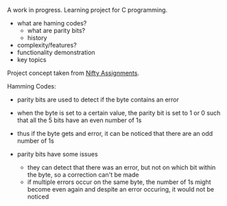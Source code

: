 A work in progress. Learning project for C programming.

- what are haming codes?
  - what are parity bits?
  - history
- complexity/features?
- functionality demonstration
- key topics

Project concept taken from [Nifty Assignments](nifty.stanford.edu/2011/hansen-hamming-codes/).


Hamming Codes:

- parity bits are used to detect if the byte contains an error
- when the byte is set to a certain value, the parity bit is set to 1 or 0 such that all the 5 bits have an even number of 1s
- thus if the byte gets and error, it can be noticed that there are an odd number of 1s

- parity bits have some issues
  - they can detect that there was an error, but not on which bit within the byte, so a correction can't be made
  - if multiple errors occur on the same byte, the number of 1s might become even again and despite an error occuring, it would not be noticed
  

